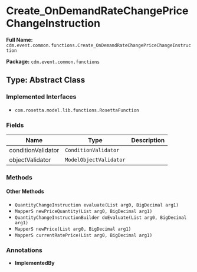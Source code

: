 # Create_OnDemandRateChangePriceChangeInstruction

**Full Name:** `cdm.event.common.functions.Create_OnDemandRateChangePriceChangeInstruction`

**Package:** `cdm.event.common.functions`

## Type: Abstract Class

### Implemented Interfaces

- `com.rosetta.model.lib.functions.RosettaFunction`

### Fields

| Name | Type | Description |
|------|------|-------------|
| conditionValidator | `ConditionValidator` |  |
| objectValidator | `ModelObjectValidator` |  |

### Methods

#### Other Methods

- `QuantityChangeInstruction evaluate(List arg0, BigDecimal arg1)`
- `MapperS newPriceQuantity(List arg0, BigDecimal arg1)`
- `QuantityChangeInstructionBuilder doEvaluate(List arg0, BigDecimal arg1)`
- `MapperS newPrice(List arg0, BigDecimal arg1)`
- `MapperS currentRatePrice(List arg0, BigDecimal arg1)`

### Annotations

- **ImplementedBy**

